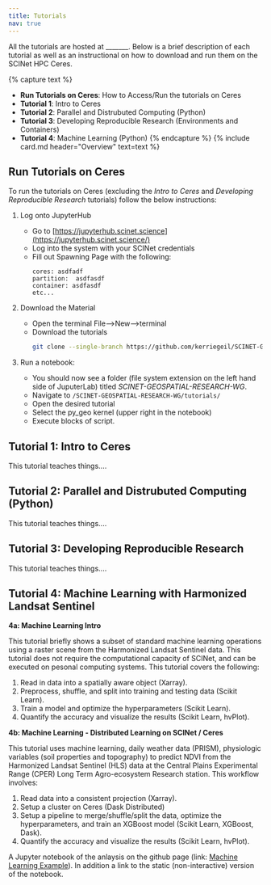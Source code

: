 ```yaml
---
title: Tutorials
nav: true
---
```


All the tutorials are hosted at _______. Below is a brief description of each tutorial as well as an instructional on how to download and run them on the SCINet HPC Ceres.

{% capture text %}
* **Run Tutorials on Ceres**: How to Access/Run the tutorials on Ceres
* **Tutorial 1**: Intro to Ceres
* **Tutorial 2**: Parallel and Distrubuted Computing (Python)
* **Tutorial 3**: Developing Reproducible Research (Environments and Containers)
* **Tutorial 4**: Machine Learning (Python)
{% endcapture %}
{% include card.md header="Overview" text=text %}

## Run Tutorials on Ceres

To run the tutorials on Ceres (excluding the *Intro to Ceres* and *Developing Reproducible Research* tutorials) follow the below instructions:

1. Log onto JupyterHub
   * Go to [https://jupyterhub.scinet.science](https://jupyterhub.scinet.science/)
   * Log into the system with your SCINet credentials
   * Fill out Spawning Page with the following:
     ```
     cores: asdfadf
     partition:  asdfasdf
     container: asdfasdf
     etc...
     ```

2. Download the Material
   * Open the terminal File-->New-->terminal
   * Download the tutorials
      ```bash
      git clone --single-branch https://github.com/kerriegeil/SCINET-GEOSPATIAL-RESEARCH-WG.git
      ```
3. Run a notebook:
   * You should now see a folder (file system extension on the left hand side of JuputerLab) titled *SCINET-GEOSPATIAL-RESEARCH-WG*.
   * Navigate to ```/SCINET-GEOSPATIAL-RESEARCH-WG/tutorials/```
   * Open the desired tutorial
   * Select the py_geo kernel (upper right in the notebook)
   * Execute blocks of script.

## Tutorial 1: Intro to Ceres

This tutorial teaches things....

## Tutorial 2: Parallel and Distrubuted Computing (Python)

This tutorial teaches things....

## Tutorial 3: Developing Reproducible Research

This tutorial teaches things....

## Tutorial 4: Machine Learning with Harmonized Landsat Sentinel

**4a: Machine Learning Intro**

This tutorial briefly shows a subset of standard machine learning operations using a raster scene from the Harmonized Landsat Sentinel data. This tutorial does not require the computational capacity of SCINet, and can be executed on pesonal computing systems. This tutorial covers the following:

1. Read in data into a spatially aware object (Xarray).
2. Preprocess, shuffle, and split into training and testing data (Scikit Learn).
3. Train a model and optimize the hyperparameters (Scikit Learn).
4. Quantify the accuracy and visualize the results (Scikit Learn, hvPlot).

**4b: Machine Learning - Distributed Learning on SCINet / Ceres**

This tutorial uses machine learning, daily weather data (PRISM), physiologic variables (soil properties and topography) to predict NDVI from the Harmonized Landsat Sentinel (HLS) data at the Central Plains Experimental Range (CPER) Long Term Agro-ecosystem Research station. This workflow involves:

1. Read data into a consistent projection (Xarray).
2. Setup a cluster on Ceres (Dask Distributed)
3. Setup a pipeline to merge/shuffle/split the data, optimize the hyperparameters, and train an XGBoost model (Scikit Learn, XGBoost, Dask).
4. Quantify the accuracy and visualize the results (Scikit Learn, hvPlot).

A Jupyter notebook of the anlaysis on the github page (link: [Machine Learning Example]()). In addition a link to the static (non-interactive) version of the notebook.